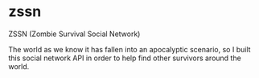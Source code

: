 # zssn
ZSSN (Zombie Survival Social Network)

The world as we know it has fallen into an apocalyptic scenario, so I built this social network API in order to help find other survivors around the world.

